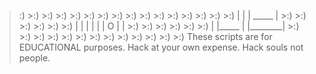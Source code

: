  >:) >:) >:) >:) >:) >:) >:) >:) >:) >:) >:) >:) >:) >:) >:) >:)
|       |
|  _____  | >:) >:) >:) >:) >:) >:)
| |     | |
| |  O  | | >:) >:) >:) >:) >:) >:)
| |_____  |
|________|   >:) >:) >:) >:) >:) >:)  >:) >:) >:) >:) >:) >:) >:)
These scripts are for EDUCATIONAL purposes. Hack at your own expense. Hack souls not people. 
